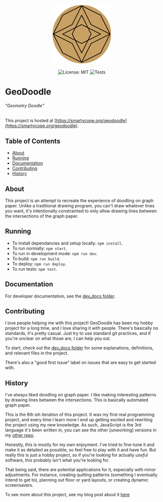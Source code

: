 <div align="center">

<!-- [![logo](logo192.png)](logo192.png) -->
<img src="logo192.png" alt="Logo">

<!-- [![License: MIT](https://img.shields.io/badge/License-MIT-yellow.svg)](https://opensource.org/licenses/MIT) -->
<br>
<br>
<img src="https://img.shields.io/badge/License-MIT-yellow.svg" alt="License: MIT">

<!-- [![Tests](https://github.com/smartycope/GeoDoodle/actions/workflows/test.yml/badge.svg)](https://github.com/smartycope/GeoDoodle/actions/workflows/test.yml) -->
<img src="https://github.com/smartycope/GeoDoodle/actions/workflows/test.yml/badge.svg" alt="Tests">

</div>

# GeoDoodle

###### "Geometry Doodle"

This project is hosted at [https://smartycope.org/geodoodle](https://smartycope.org/geodoodle).

## Table of Contents

- [About](#about)
- [Running](#running)
- [Documentation](#documentation)
- [Contributing](#contributing)
- [History](#history)

## About

This project is an attempt to recreate the experience of doodling on graph paper. Unlike a traditional drawing program, you can't draw whatever lines you want, it's intentionally constrainted to only allow drawing lines between the intersections of the graph paper.

## Running

- To install dependancies and setup locally: `npm install`.
- To run normally: `npm start`.
- To run in development mode: `npm run dev`.
- To build: `npm run build`.
- To deploy: `npm run deploy`.
- To run tests: `npm test`.

## Documentation

For developer documentation, see the [dev_docs folder](dev_docs).

## Contributing

I love people helping me with this project! GeoDoodle has been my hobby project for a long time, and I love sharing it with people. There's basically no standards, it's pretty casual. Just try to use standard git practices, and if you're unclear on what those are, I can help you out.

To start, check out the [dev_docs folder](dev_docs) for some explanations, definitions, and relevant files in the project.

There's also a "good first issue" label on issues that are easy to get started with.

## History

I've always liked doodling on graph paper. I like making interesting patterns by drawing lines between the intersections. This is basically automated graph paper.

This is the 6th ish iteration of this project. It was my first real programming project, and every time I learn more I end up getting excited and rewriting the project using my new knowledge. As such, JavaScript is the 3rd language it's been written in, you can see the other [unworking] versions in my [other repo](https://github.com/smartycope/GeoDoodle).

Honestly, this is mostly for my own enjoyment. I've tried to fine-tune it and make it as detailed as possible, so feel free to play with it and have fun. But really this is just a hobby project, so if you're looking for actually _useful_ software, this probably isn't what you're looking for.

That being said, there are potential applications for it, especially with minor adjustments. For instance, creating quilting patterns (something I eventually intend to get to), planning out floor or yard layouts, or creating dynamic screensavers.

To see more about this project, see my blog post about it [here](https://smartycope.org/posts/GeoDoodle/)

<!--
## Current branch todos:
Things I need to remember to do before merging the current branch. Don't merge this list!
- reminging the only bound via double tap adds it back after a sec
- mirror rotate icons on paper should scale with current scale

## Other todos that should be issues but I'm lazy:
- Add to the Concepts help page
- Add explanatuon text as a controlled snackbox or tooltip that disapears on next touch On mobile
- mobile toolbar stil lshows taps
- import BorderClearIcon from '@mui/icons-material/BorderClear'; -- this might be good somewhere
- if the clipboard buttons would go off the side of the screen, they should adjust to stay on screen
- clipboard doesn't mirror around mirror origins
- move all the stuff in options that relate to color into the theme
 -->
